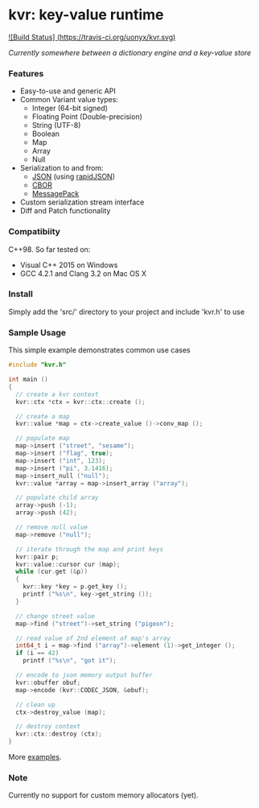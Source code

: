 kvr: key-value runtime 
========================================================================

[![Build Status] (https://travis-ci.org/uonyx/kvr.svg)](https://travis-ci.org/uonyx/kvr)

*Currently somewhere between a dictionary engine and a key-value store*

### Features
- Easy-to-use and generic API
- Common Variant value types:
	* Integer (64-bit signed)
	* Floating Point (Double-precision)
	* String (UTF-8)
	* Boolean
	* Map
	* Array
	* Null
- Serialization to and from:
	* [JSON](http://json.org/) (using [rapidJSON](https://github.com/miloyip/rapidjson/))
	* [CBOR](http://cbor.io/)
	* [MessagePack](http://msgpack.org/)
- Custom serialization stream interface
- Diff and Patch functionality

### Compatibiity
C++98. So far tested on:
- Visual C++ 2015 on Windows
- GCC 4.2.1 and Clang 3.2 on Mac OS X

### Install
Simply add the 'src/' directory to your project and include 'kvr.h' to use

### Sample Usage
This simple example demonstrates common use cases

~~~~~~~~~~cpp
#include "kvr.h"

int main ()
{
  // create a kvr context
  kvr::ctx *ctx = kvr::ctx::create ();

  // create a map
  kvr::value *map = ctx->create_value ()->conv_map ();

  // populate map
  map->insert ("street", "sesame");
  map->insert ("flag", true);
  map->insert ("int", 123);
  map->insert ("pi", 3.1416);
  map->insert_null ("null");
  kvr::value *array = map->insert_array ("array");

  // populate child array
  array->push (-1);
  array->push (42);

  // remove null value
  map->remove ("null");

  // iterate through the map and print keys
  kvr::pair p;
  kvr::value::cursor cur (map);
  while (cur.get (&p))
  {
    kvr::key *key = p.get_key ();
    printf ("%s\n", key->get_string ());
  }

  // change street value  
  map->find ("street")->set_string ("pigeon");

  // read value of 2nd element of map's array  
  int64_t i = map->find ("array")->element (1)->get_integer ();
  if (i == 42)
    printf ("%s\n", "got it");

  // encode to json memory output buffer
  kvr::obuffer obuf;
  map->encode (kvr::CODEC_JSON, &obuf);

  // clean up
  ctx->destroy_value (map);

  // destroy context
  kvr::ctx::destroy (ctx);
}
~~~~~~~~~~

More [examples](https://github.com/uonyx/kvr/tree/master/sample).

### Note
Currently no support for custom memory allocators (yet).
